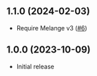 ## 1.1.0 (2024-02-03)

- Require Melange v3 ([#6](https://github.com/melange-community/melange-json/pull/6))

## 1.0.0 (2023-10-09)

- Initial release

